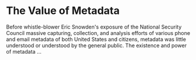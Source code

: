 # The Value of Metadata
Before whistle-blower Eric Snowden's exposure of the National Security Council 
massive capturing, collection, and analysis efforts of various phone and email metadata of
both United States and citizens, metadata was little understood or understood by the 
general public. The existence and power of metadata ...
 
